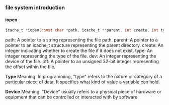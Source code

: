 ### file system introduction

#### iopen

```c
icache_t *iopen(const char *path, icache_t **parent, int create, int type, int dev, uint32_t *off) 
```

path: A pointer to a string representing the file path.
parent: A pointer to a pointer to an icache_t structure representing the parent directory.
create: An integer indicating whether to create the file if it does not exist.
type: An integer representing the type of the file.
dev: An integer representing the device of the file.
off: A pointer to an unsigned 32-bit integer representing the offset within the file.

**Type**
Meaning: In programming, "type" refers to the nature or category of a particular piece of data. It specifies what kind of value a variable can hold.

**Device**
Meaning: "Device" usually refers to a physical piece of hardware or equipment that can be controlled or interacted with by software
